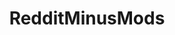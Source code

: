 ---
title: RedditMinusMods
crosslinks:
- undelete
- politics
- pics
- funny
- todayilearned
- gifs
- mildlyinteresting
- aww
- worldnews
- news
- gaming
- videos
- AdviceAnimals
- OldSchoolCool
- Overwatch
- wholesomememes
- PoliticalHumor
- WTF
- technology
- NatureIsFuckingLit
---